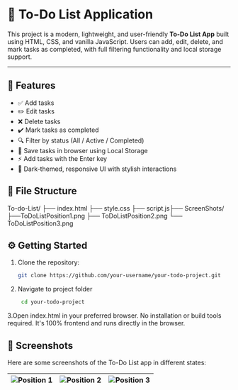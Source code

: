 # 📝 To-Do List Application 

This project is a modern, lightweight, and user-friendly **To-Do List App** built using HTML, CSS, and vanilla JavaScript. Users can add, edit, delete, and mark tasks as completed, with full filtering functionality and local storage support.

---

## 🚀 Features

- ✅ Add tasks
- ✏️ Edit tasks
- ❌ Delete tasks
- ✔️ Mark tasks as completed
- 🔍 Filter by status (All / Active / Completed)
- 💾 Save tasks in browser using Local Storage
- ⚡ Add tasks with the Enter key
- 🎨 Dark-themed, responsive UI with stylish interactions

## 📁 File Structure
To-do-List/ ├── index.html ├── style.css ├── script.js├── ScreenShots/ ├──ToDoListPosition1.png ├── ToDoListPosition2.png └── ToDoListPosition3.png


## ⚙️ Getting Started

1. Clone the repository:
   ```bash
   git clone https://github.com/your-username/your-todo-project.git

2. Navigate to project folder
   ```bash
    cd your-todo-project

3.Open index.html in your preferred browser.
    No installation or build tools required. 
    It's 100% frontend and runs directly in the browser.

## 📸 Screenshots

Here are some screenshots of the To-Do List app in different states:

| ![Position 1](.ScreenShots/ToDoListPosition1.png) | ![Position 2](.ScreenShots/ToDoListPosition2.png) | ![Position 3](.ScreenShots/ToDoListPosition3.png) |
|--------------------------------------|--------------------------------------|--------------------------------------|




